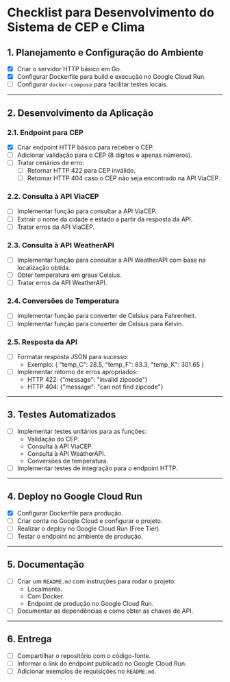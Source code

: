 # Checklist para Desenvolvimento do Sistema de CEP e Clima

## 1. Planejamento e Configuração do Ambiente
- [x] Criar o servidor HTTP básico em Go.
- [x] Configurar Dockerfile para build e execução no Google Cloud Run.
- [ ] Configurar `docker-compose` para facilitar testes locais.

---

## 2. Desenvolvimento da Aplicação
### 2.1. Endpoint para CEP
- [x] Criar endpoint HTTP básico para receber o CEP.
- [ ] Adicionar validação para o CEP (8 dígitos e apenas números).
- [ ] Tratar cenários de erro:
    - [ ] Retornar HTTP 422 para CEP inválido.
    - [ ] Retornar HTTP 404 caso o CEP não seja encontrado na API ViaCEP.

### 2.2. Consulta à API ViaCEP
- [ ] Implementar função para consultar a API ViaCEP.
- [ ] Extrair o nome da cidade e estado a partir da resposta da API.
- [ ] Tratar erros da API ViaCEP.

### 2.3. Consulta à API WeatherAPI
- [ ] Implementar função para consultar a API WeatherAPI com base na localização obtida.
- [ ] Obter temperatura em graus Celsius.
- [ ] Tratar erros da API WeatherAPI.

### 2.4. Conversões de Temperatura
- [ ] Implementar função para converter de Celsius para Fahrenheit.
- [ ] Implementar função para converter de Celsius para Kelvin.

### 2.5. Resposta da API
- [ ] Formatar resposta JSON para sucesso:
    - Exemplo: { "temp_C": 28.5, "temp_F": 83.3, "temp_K": 301.65 }
- [ ] Implementar retorno de erros apropriados:
    - HTTP 422: {"message": "invalid zipcode"}
    - HTTP 404: {"message": "can not find zipcode"}

---

## 3. Testes Automatizados
- [ ] Implementar testes unitários para as funções:
    - Validação do CEP.
    - Consulta à API ViaCEP.
    - Consulta à API WeatherAPI.
    - Conversões de temperatura.
- [ ] Implementar testes de integração para o endpoint HTTP.

---

## 4. Deploy no Google Cloud Run
- [x] Configurar Dockerfile para produção.
- [ ] Criar conta no Google Cloud e configurar o projeto.
- [ ] Realizar o deploy no Google Cloud Run (Free Tier).
- [ ] Testar o endpoint no ambiente de produção.

---

## 5. Documentação
- [ ] Criar um `README.md` com instruções para rodar o projeto:
    - Localmente.
    - Com Docker.
    - Endpoint de produção no Google Cloud Run.
- [ ] Documentar as dependências e como obter as chaves de API.

---

## 6. Entrega
- [ ] Compartilhar o repositório com o código-fonte.
- [ ] Informar o link do endpoint publicado no Google Cloud Run.
- [ ] Adicionar exemplos de requisições no `README.md`.
